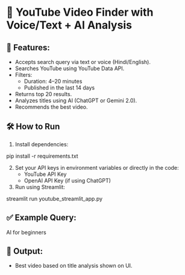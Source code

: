 # 🎥 YouTube Video Finder with Voice/Text + AI Analysis

## 📌 Features:
- Accepts search query via text or voice (Hindi/English).
- Searches YouTube using YouTube Data API.
- Filters:
  - Duration: 4–20 minutes
  - Published in the last 14 days
- Returns top 20 results.
- Analyzes titles using AI (ChatGPT or Gemini 2.0).
- Recommends the best video.

## 🛠️ How to Run
1. Install dependencies:

pip install -r requirements.txt


2. Set your API keys in environment variables or directly in the code:
   - YouTube API Key
   - OpenAI API Key (if using ChatGPT)
3. Run using Streamlit:

streamlit run youtube_streamlit_app.py


## ✅ Example Query:

AI for beginners


## 📂 Output:
- Best video based on title analysis shown on UI.
